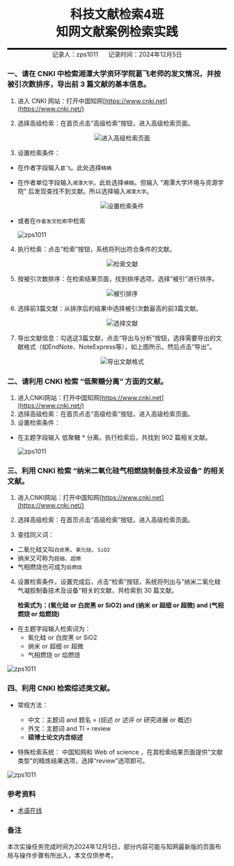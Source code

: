 <div style="border-bottom: 4px solid black; width: 100%; box-sizing: border-box; text-align: center; padding-top: 0.1rem;" align="center">
    <h1>科技文献检索4班<br/><span>知网文献案例检索实践</span></h1>
</div>
<div style="text-align: center;" align="center">
    记录人：zps1011&nbsp;&nbsp;&nbsp;&nbsp;&nbsp;&nbsp;记录时间：2024年12月5日
</div>


### 一、请在 CNKI 中检索湘潭大学资环学院葛飞老师的发文情况，并按被引次数排序，导出前 3 篇文献的基本信息。

1. 进入 CNKI 网站：打开中国知网[https://www.cnki.net](https://www.cnki.net/)

2. 选择高级检索：在首页点击“高级检索”按钮，进入高级检索页面。

   <div align=center>
   <img src="https://github.com/zps1011/postgraduate_notes/blob/main/%E7%A0%94%E7%A9%B6%E7%94%9F%E8%AF%BE%E7%A8%8B/%E7%A7%91%E6%8A%80%E6%96%87%E7%8C%AE%E6%A3%80%E7%B4%A2%EF%BC%88%E6%A3%80%E7%B4%A24%EF%BC%89/images/practice1-01.png" alt="进入高级检索页面"/>
   </div>
	
3. 设置检索条件：
- 在作者字段输入`葛飞`。此处选择`精确`

- 在作者单位字段输入`湘潭大学`。此处选择`模糊`。但输入 “湘潭大学环境与资源学院” 后发现查找不到文献。所以选择输入`湘潭大学`。

  <div align=center>
  <img src="https://github.com/zps1011/postgraduate_notes/blob/main/%E7%A0%94%E7%A9%B6%E7%94%9F%E8%AF%BE%E7%A8%8B/%E7%A7%91%E6%8A%80%E6%96%87%E7%8C%AE%E6%A3%80%E7%B4%A2%EF%BC%88%E6%A3%80%E7%B4%A24%EF%BC%89/images/practice1-02.png" alt="设置检索条件"/>
  </div>

- 或者在`作者发文检索`中检索

  ![zps1011](https://github.com/zps1011/postgraduate_notes/blob/main/%E7%A0%94%E7%A9%B6%E7%94%9F%E8%AF%BE%E7%A8%8B/%E7%A7%91%E6%8A%80%E6%96%87%E7%8C%AE%E6%A3%80%E7%B4%A2%EF%BC%88%E6%A3%80%E7%B4%A24%EF%BC%89/images/practice1-03.png)

4. 执行检索：点击“检索”按钮，系统将列出符合条件的文献。


   <div align=center>
   <img src="https://github.com/zps1011/postgraduate_notes/blob/main/%E7%A0%94%E7%A9%B6%E7%94%9F%E8%AF%BE%E7%A8%8B/%E7%A7%91%E6%8A%80%E6%96%87%E7%8C%AE%E6%A3%80%E7%B4%A2%EF%BC%88%E6%A3%80%E7%B4%A24%EF%BC%89/images/practice1-04.png" alt="检索文献"/>
   </div>


5. 按被引次数排序：在检索结果页面，找到排序选项，选择“被引”进行排序。

   <div align=center>
   <img src="https://github.com/zps1011/postgraduate_notes/blob/main/%E7%A0%94%E7%A9%B6%E7%94%9F%E8%AF%BE%E7%A8%8B/%E7%A7%91%E6%8A%80%E6%96%87%E7%8C%AE%E6%A3%80%E7%B4%A2%EF%BC%88%E6%A3%80%E7%B4%A24%EF%BC%89/images/practice1-05.png" alt="被引排序"/>
   </div>
   
6. 选择前3篇文献：从排序后的结果中选择被引次数最高的前3篇文献。

   <div align=center>
   <img src="https://github.com/zps1011/postgraduate_notes/blob/main/%E7%A0%94%E7%A9%B6%E7%94%9F%E8%AF%BE%E7%A8%8B/%E7%A7%91%E6%8A%80%E6%96%87%E7%8C%AE%E6%A3%80%E7%B4%A2%EF%BC%88%E6%A3%80%E7%B4%A24%EF%BC%89/images/practice1-06.png" alt="选择文献"/>
   </div>
   
7. 导出文献信息：勾选这3篇文献，点击“导出与分析”按钮，选择需要导出的文献格式（如EndNote、NoteExpress等），如上图所示。然后点击“导出”。

   <div align=center>
   <img src="https://github.com/zps1011/postgraduate_notes/blob/main/%E7%A0%94%E7%A9%B6%E7%94%9F%E8%AF%BE%E7%A8%8B/%E7%A7%91%E6%8A%80%E6%96%87%E7%8C%AE%E6%A3%80%E7%B4%A2%EF%BC%88%E6%A3%80%E7%B4%A24%EF%BC%89/images/practice1-07.png" alt="导出文献格式"/>
   </div>



### 二、请利用 CNKI 检索 “低聚糖分离” 方面的文献。

1. 进入CNKI网站：打开中国知网[https://www.cnki.net](https://www.cnki.net/)
2. 选择高级检索：在首页点击“高级检索”按钮，进入高级检索页面。
3. 设置检索条件：
- 在主题字段输入 低聚糖 * 分离。执行检索后，共找到 902 篇相关文献。

  ![zps1011](https://github.com/zps1011/postgraduate_notes/blob/main/%E7%A0%94%E7%A9%B6%E7%94%9F%E8%AF%BE%E7%A8%8B/%E7%A7%91%E6%8A%80%E6%96%87%E7%8C%AE%E6%A3%80%E7%B4%A2%EF%BC%88%E6%A3%80%E7%B4%A24%EF%BC%89/images/practice1-08.png)

  

### 三、利用 CNKI 检索 “纳米二氧化硅气相燃烧制备技术及设备” 的相关文献。

1. 进入CNKI网站：打开中国知网[https://www.cnki.net](https://www.cnki.net/)

2. 选择高级检索：在首页点击“高级检索”按钮，进入高级检索页面。

3. 查找同义词：
-  二氧化硅又叫`白炭黑`、`氧化硅`、`SiO2`
-  纳米又可称为`超细`、`超微`
-  气相燃烧也可成为`焰燃烧`

4. 设置检索条件，设置完成后，点击“检索”按钮，系统将列出与“纳米二氧化硅气凝胶制备技术及设备”相关的文献，共检索到 30 篇文献。

   **检索式为：(氧化硅 or 白炭黑 or SiO2) and (纳米 or 超细 or 超微) and (气相燃烧 or 焰燃烧)**
- 在主题字段输入检索词为：
  - 氧化硅 or 白炭黑 or SiO2
  - 纳米 or 超细 or 超微
  - 气相燃烧 or 焰燃烧

![zps1011](https://github.com/zps1011/postgraduate_notes/blob/main/%E7%A0%94%E7%A9%B6%E7%94%9F%E8%AF%BE%E7%A8%8B/%E7%A7%91%E6%8A%80%E6%96%87%E7%8C%AE%E6%A3%80%E7%B4%A2%EF%BC%88%E6%A3%80%E7%B4%A24%EF%BC%89/images/practice1-09.png)

### 四、利用 CNKI 检索综述类文献。

- 常规方法：
  - 中文：主题词 and 题名 = (综述  or 述评 or 研究进展 or 概述)
  - 外文：主题词 and TI = review
  - **硕博士论文内含综述**

- 特殊检索系统：
中国知网和 Web of science ，在其检索结果页面提供"文献类型"的精炼结果选项，选择“review”选项即可。

![zps1011](https://github.com/zps1011/postgraduate_notes/blob/main/%E7%A0%94%E7%A9%B6%E7%94%9F%E8%AF%BE%E7%A8%8B/%E7%A7%91%E6%8A%80%E6%96%87%E7%8C%AE%E6%A3%80%E7%B4%A2%EF%BC%88%E6%A3%80%E7%B4%A24%EF%BC%89/images/practice1-10.png)



### 参考资料

- [术语在线](https://www.termonline.cn/)

### 备注

本次实操任务完成时间为2024年12月5日，部分内容可能与知网最新版的页面布局与操作步骤有所出入，本文仅供参考。
